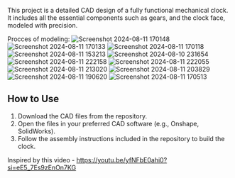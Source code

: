 This project is a detailed CAD design of a fully functional mechanical clock. It includes all the essential components such as gears, and the clock face, modeled with precision.

Procces of modeling:
![Screenshot 2024-08-11 170148](https://github.com/user-attachments/assets/c4a4304a-740a-4291-908c-c4b6c40dfcf4)
![Screenshot 2024-08-11 170133](https://github.com/user-attachments/assets/0497a3fd-abb5-4c4d-bf06-ac87edfbc735)
![Screenshot 2024-08-11 170118](https://github.com/user-attachments/assets/712fc13e-5eca-47e8-ad47-241ee4f76621)
![Screenshot 2024-08-11 153213](https://github.com/user-attachments/assets/bf65ba1a-dabb-4d26-a42f-5d89fb32a909)
![Screenshot 2024-08-10 231654](https://github.com/user-attachments/assets/a8bebb45-8228-43e2-a255-16d4fab79c15)
![Screenshot 2024-08-11 222158](https://github.com/user-attachments/assets/bb1da53d-5af7-4e75-be3c-9b477f6dd1e5)
![Screenshot 2024-08-11 222055](https://github.com/user-attachments/assets/61a92a46-875a-4056-9d7c-5cd6f9ae8516)
![Screenshot 2024-08-11 213020](https://github.com/user-attachments/assets/3ad36641-1e52-4dae-adf3-01937723273c)
![Screenshot 2024-08-11 203829](https://github.com/user-attachments/assets/aca00232-f611-4df1-872b-7b9529895b08)
![Screenshot 2024-08-11 190620](https://github.com/user-attachments/assets/e5b91c85-9261-4cf0-8ba8-8fc8bf5bc9d4)
![Screenshot 2024-08-11 170513](https://github.com/user-attachments/assets/b02c7e52-0b87-4de9-b8ee-d9d767e8495d)

## How to Use
1. Download the CAD files from the repository.
2. Open the files in your preferred CAD software (e.g., Onshape, SolidWorks).
3. Follow the assembly instructions included in the repository to build the clock.

Inspired by this video - https://youtu.be/yfNFbE0ahi0?si=eE5_7Es9zEnOn7KG
